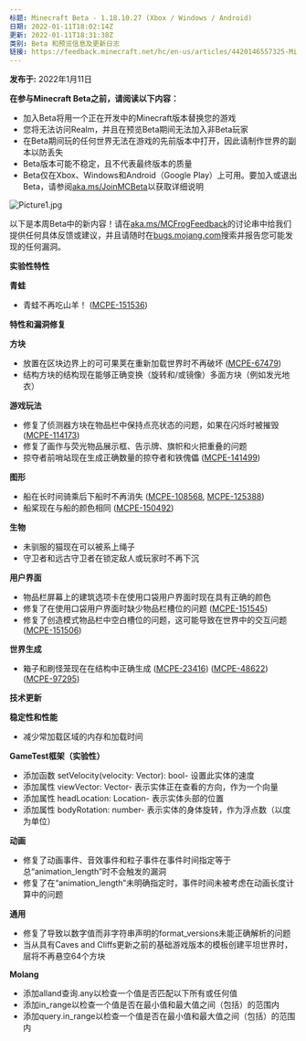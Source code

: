 ```yaml
---
标题: Minecraft Beta - 1.18.10.27 (Xbox / Windows / Android)
日期: 2022-01-11T18:02:14Z
更新: 2022-01-11T18:31:38Z
类别: Beta 和预览信息及更新日志
链接: https://feedback.minecraft.net/hc/en-us/articles/4420146557325-Minecraft-Beta-1-18-10-27-Xbox-Windows-Android
---
```


**发布于:** 2022年1月11日

**在参与Minecraft Beta之前，请阅读以下内容：**

- 加入Beta将用一个正在开发中的Minecraft版本替换您的游戏
- 您将无法访问Realm，并且在预览Beta期间无法加入非Beta玩家
- 在Beta期间玩的任何世界无法在游戏的先前版本中打开，因此请制作世界的副本以防丢失
- Beta版本可能不稳定，且不代表最终版本的质量
- Beta仅在Xbox、Windows和Android（Google Play）上可用。要加入或退出Beta，请参阅[aka.ms/JoinMCBeta](https://aka.ms/JoinMCBeta)以获取详细说明

![Picture1.jpg](https://feedback.minecraft.net/hc/article_attachments/4420159360013/Picture1.jpg)

以下是本周Beta中的新内容！请在[aka.ms/MCFrogFeedback](https://aka.ms/MCFrogFeedback)的讨论串中给我们提供任何具体反馈或建议，并且请随时在[bugs.mojang.com](http://bugs.mojang.com/)搜索并报告您可能发现的任何漏洞。

**实验性特性**

**青蛙**

- 青蛙不再吃山羊！ ([MCPE-151536](https://bugs.mojang.com/browse/MCPE-151536))

**特性和漏洞修复**

**方块**

- 放置在区块边界上的可可果荚在重新加载世界时不再破坏 ([MCPE-67479](https://bugs.mojang.com/browse/MCPE-67479))
- 结构方块的结构现在能够正确变换（旋转和/或镜像）多面方块（例如发光地衣）

**游戏玩法**

- 修复了侦测器方块在物品栏中保持点亮状态的问题，如果在闪烁时被摧毁 ([MCPE-114173](https://bugs.mojang.com/browse/MCPE-114173))
- 修复了画作与荧光物品展示框、告示牌、旗帜和火把重叠的问题
- 掠夺者前哨站现在生成正确数量的掠夺者和铁傀儡 ([MCPE-141499](https://bugs.mojang.com/browse/MCPE-141499))

**图形**

- 船在长时间骑乘后下船时不再消失 ([MCPE-108568](https://bugs.mojang.com/browse/MCPE-108568), [MCPE-125388](https://bugs.mojang.com/browse/MCPE-125388))
- 船桨现在与船的颜色相同 ([MCPE-150492](https://bugs.mojang.com/browse/MCPE-150492))

**生物**

- 未驯服的猫现在可以被系上绳子
- 守卫者和远古守卫者在锁定敌人或玩家时不再下沉

**用户界面**

- 物品栏屏幕上的建筑选项卡在使用口袋用户界面时现在具有正确的颜色
- 修复了在使用口袋用户界面时缺少物品栏槽位的问题 ([MCPE-151545](https://bugs.mojang.com/browse/MCPE-151545))
- 修复了创造模式物品栏中空白槽位的问题，这可能导致在世界中的交互问题 ([MCPE-151506](https://bugs.mojang.com/browse/MCPE-151506))

**世界生成**

- 箱子和刷怪笼现在在结构中正确生成 ([MCPE-23416](https://bugs.mojang.com/browse/MCPE-23416)) ([MCPE-48622](https://bugs.mojang.com/browse/MCPE-48622)) ([MCPE-97295](https://bugs.mojang.com/browse/MCPE-97295))

**技术更新**

**稳定性和性能**

- 减少常加载区域的内存和加载时间

**GameTest框架（实验性）**

- 添加函数 setVelocity(velocity: Vector): bool- 设置此实体的速度
- 添加属性 viewVector: Vector- 表示实体正在查看的方向，作为一个向量
- 添加属性 headLocation: Location- 表示实体头部的位置
- 添加属性 bodyRotation: number- 表示实体的身体旋转，作为浮点数（以度为单位）

**动画**

- 修复了动画事件、音效事件和粒子事件在事件时间指定等于总“animation_length”时不会触发的漏洞
- 修复了在“animation_length”未明确指定时，事件时间未被考虑在动画长度计算中的问题

**通用**

- 修复了导致以数字值而非字符串声明的format_versions未能正确解析的问题
- 当从具有Caves and Cliffs更新之前的基础游戏版本的模板创建平坦世界时，层将不再悬空64个方块

**Molang**

- 添加alland查询.any以检查一个值是否匹配以下所有或任何值
- 添加in_range以检查一个值是否在最小值和最大值之间（包括）的范围内
- 添加query.in_range以检查一个值是否在最小值和最大值之间（包括）的范围内